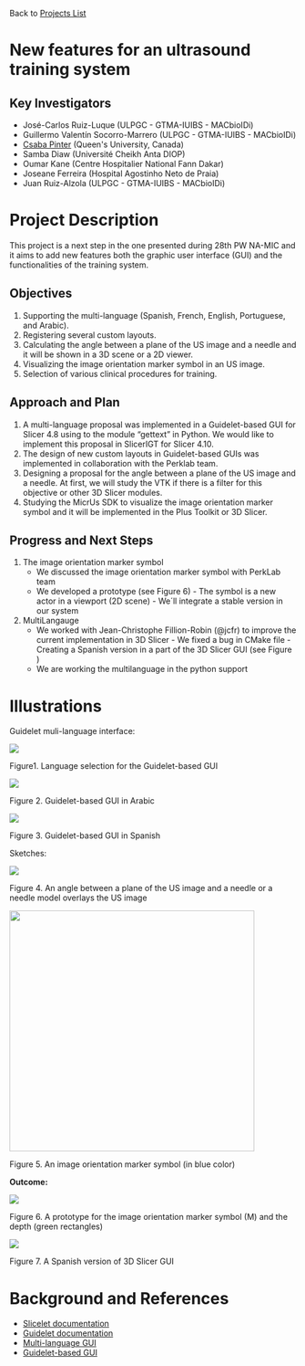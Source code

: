 Back to [Projects List](../../README.md#ProjectsList)

# New features for an ultrasound training system

## Key Investigators

- José-Carlos Ruiz-Luque (ULPGC - GTMA-IUIBS - MACbioIDi)
- Guillermo Valentín Socorro-Marrero (ULPGC - GTMA-IUIBS - MACbioIDi)
- [Csaba Pinter](http://perk.cs.queensu.ca/users/pinter) (Queen's University, Canada)
- Samba Diaw (Université Cheikh Anta DIOP)
- Oumar Kane (Centre Hospitalier National Fann Dakar)
- Joseane Ferreira (Hospital Agostinho Neto de Praia)
- Juan Ruiz-Alzola (ULPGC - GTMA-IUIBS - MACbioIDi)

# Project Description

This project is a next step in the one presented during 28th PW NA-MIC and it aims to add new features both the graphic user interface (GUI) and the functionalities of the training system.

## Objectives

1. Supporting the multi-language (Spanish, French, English, Portuguese, and Arabic). 
2. Registering several custom layouts. 
3. Calculating the angle between a plane of the US image and a needle and it will be shown in a 3D scene or a 2D viewer.
4. Visualizing the image orientation marker symbol in an US image.
5. Selection of various clinical procedures for training. 


## Approach and Plan

1. A multi-language proposal was implemented in a Guidelet-based GUI for Slicer 4.8 using to the module “gettext” in Python. We would like to implement this proposal in SlicerIGT for Slicer 4.10.
2. The design of new custom layouts in Guidelet-based GUIs was implemented in collaboration with the Perklab team.
3. Designing a proposal for the angle between a plane of the US image and a needle. At first, we will study the VTK if there is a filter for this objective or other 3D Slicer modules.
4. Studying the MicrUs SDK to visualize the image orientation marker symbol and it will be implemented in the Plus Toolkit or 3D Slicer. 

## Progress and Next Steps
1. The image orientation marker symbol
     - We discussed the image orientation marker symbol with PerkLab team 
     - We developed a prototype (see Figure 6)
           - The symbol is a new actor in a viewport (2D scene)
           - We´ll integrate a stable version in our system
1. MultiLangauge
     - We worked with Jean-Christophe Fillion-Robin (@jcfr) to improve the current implementation in 3D Slicer
           - We fixed a bug in CMake file
           - Creating a Spanish version in a part of the 3D Slicer GUI (see Figure )
     - We are working the multilanguage in the python support 
     
     
# Illustrations

Guidelet muli-language interface:

<img src="MultilanguageGUI.png"  >

Figure1. Language selection for the Guidelet-based GUI 

<img src="MultilanguageArabic.png"  >

Figure 2. Guidelet-based GUI in Arabic 

<img src="MultilanguageSpanish.png" >

Figure 3. Guidelet-based GUI in Spanish

Sketches:

<img src="SketchAngleandNeedleOverlayUSimage.png" > 

Figure 4.  An angle between a plane of the US image and a needle or a needle model overlays the US image

<img src="ImageOrientationMarkerSymbol.png" width="430" height="422" >

Figure 5. An image orientation marker symbol (in blue color)

**Outcome:**

<img src="ImageOrientationMarkerSymbol_Result.png" > 

Figure 6. A prototype for the image orientation marker symbol (M) and the depth (green rectangles)

 <img src="SpanishVersion3DSlicerGUI.png" >

Figure 7. A Spanish version of 3D Slicer GUI


# Background and References

-	[Slicelet documentation](https://www.slicer.org/wiki/Documentation/Nightly/Developers/Slicelets)
-	[Guidelet documentation](http://www.slicerigt.org/wp/developer-tutorial/)
-	[Multi-language GUI](https://github.com/mt4sd/UltrasoundTrainingSystem/tree/i18n_l10n)
-	[Guidelet-based GUI](https://github.com/mt4sd/UltrasoundTrainingSystem/tree/master)
